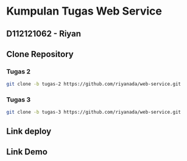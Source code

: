 # Kumpulan Tugas Web Service

## D112121062 -  Riyan

## Clone Repository 
### Tugas 2
```sh
git clone -b tugas-2 https://github.com/riyanada/web-service.git
```
### Tugas 3
```sh
git clone -b tugas-3 https://github.com/riyanada/web-service.git
```

## Link deploy


## Link Demo

